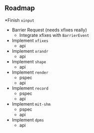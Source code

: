 
## Roadmap

*Finish `xinput`
  * Barrier Request (needs xfixes really)
    * Integrate xfixes with `BarrierEvent`
* Implement `xfixes`
  * api
* Implement `xrandr`
  * api
* Implement `shape`
  * api
* Implement `render`
  * pspec
  * api
* Implement `record`
  * pspec
  * api
* Implement `mit-shm`
  * pspec
  * api
* Implement `dpms`
  * api